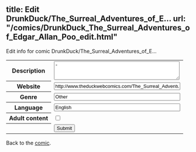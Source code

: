 title: Edit DrunkDuck/The_Surreal_Adventures_of_E...
url: "/comics/DrunkDuck_The_Surreal_Adventures_of_Edgar_Allan_Poo_edit.html"
---
Edit info for comic DrunkDuck/The_Surreal_Adventures_of_E...

<form name="comic" action="http://gaepostmail.appspot.com/comic/" method="post">
<table class="comicinfo">
<tr>
<th>Description</th><td><textarea name="description" cols="40" rows="3">-</textarea></td>
</tr>
<tr>
<th>Website</th><td><input type="text" name="url" value="http://www.theduckwebcomics.com/The_Surreal_Adventures_of_Edgar_Allan_Poo/" size="40"/></td>
</tr>
<tr>
<th>Genre</th><td><input type="text" name="genre" value="Other" size="40"/></td>
</tr>
<tr>
<th>Language</th><td><input type="text" name="language" value="English" size="40"/></td>
</tr>
<tr>
<th>Adult content</th><td><input type="checkbox" name="adult" value="adult" /></td>
</tr>
<tr>
<th></th><td>
<input type="hidden" name="comic" value="DrunkDuck_The_Surreal_Adventures_of_Edgar_Allan_Poo" />
<input type="submit" name="submit" value="Submit" />
</td>
</tr>
</table>
</form>

Back to the [comic](DrunkDuck_The_Surreal_Adventures_of_Edgar_Allan_Poo.html).
